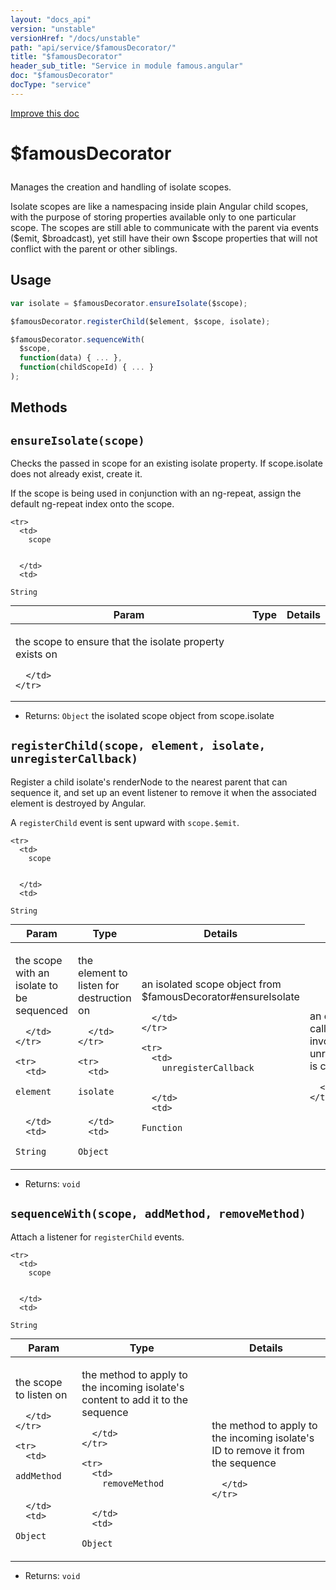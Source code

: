 ```yaml
---
layout: "docs_api"
version: "unstable"
versionHref: "/docs/unstable"
path: "api/service/$famousDecorator/"
title: "$famousDecorator"
header_sub_title: "Service in module famous.angular"
doc: "$famousDecorator"
docType: "service"
---
```


<div class="improve-docs">
  <a href='https://github.com/Famous/famous-angular/edit/master/src/scripts/services/famousDecorator.js#L1'>
    Improve this doc
  </a>
</div>




<h1 class="api-title">

  $famousDecorator



</h1>





Manages the creation and handling of isolate scopes.

Isolate scopes are like a namespacing inside plain Angular child scopes,
with the purpose of storing properties available only to one particular
scope.
The scopes are still able to communicate with the parent via events
($emit, $broadcast), yet still have their own $scope properties that will
not conflict with the parent or other siblings.









## Usage
```js
var isolate = $famousDecorator.ensureIsolate($scope);

$famousDecorator.registerChild($element, $scope, isolate);

$famousDecorator.sequenceWith(
  $scope,
  function(data) { ... },
  function(childScopeId) { ... }
);
```


  

  
## Methods

<div id="ensureIsolate"></div>
<h2>
  <code>ensureIsolate(scope)</code>

</h2>

Checks the passed in scope for an existing isolate property.  If
scope.isolate does not already exist, create it.

If the scope is being used in conjunction with an ng-repeat, assign
the default ng-repeat index onto the scope.



<table class="table" style="margin:0;">
  <thead>
    <tr>
      <th>Param</th>
      <th>Type</th>
      <th>Details</th>
    </tr>
  </thead>
  <tbody>
    
    <tr>
      <td>
        scope
        
        
      </td>
      <td>
        
  <code>String</code>
      </td>
      <td>
        <p>the scope to ensure that the isolate property
exists on</p>

        
      </td>
    </tr>
    
  </tbody>
</table>






* Returns: 
  <code>Object</code> the isolated scope object from scope.isolate




<div id="registerChild"></div>
<h2>
  <code>registerChild(scope, element, isolate, unregisterCallback)</code>

</h2>

Register a child isolate's renderNode to the nearest parent that can sequence
it, and set up an event listener to remove it when the associated element is destroyed
by Angular.

A `registerChild` event is sent upward with `scope.$emit`.



<table class="table" style="margin:0;">
  <thead>
    <tr>
      <th>Param</th>
      <th>Type</th>
      <th>Details</th>
    </tr>
  </thead>
  <tbody>
    
    <tr>
      <td>
        scope
        
        
      </td>
      <td>
        
  <code>String</code>
      </td>
      <td>
        <p>the scope with an isolate to be sequenced</p>

        
      </td>
    </tr>
    
    <tr>
      <td>
        element
        
        
      </td>
      <td>
        
  <code>String</code>
      </td>
      <td>
        <p>the element to listen for destruction on</p>

        
      </td>
    </tr>
    
    <tr>
      <td>
        isolate
        
        
      </td>
      <td>
        
  <code>Object</code>
      </td>
      <td>
        <p>an isolated scope object from $famousDecorator#ensureIsolate</p>

        
      </td>
    </tr>
    
    <tr>
      <td>
        unregisterCallback
        
        
      </td>
      <td>
        
  <code>Function</code>
      </td>
      <td>
        <p>an optional callback to invoke when unregistration is complete</p>

        
      </td>
    </tr>
    
  </tbody>
</table>






* Returns: 
  <code>void</code> 




<div id="sequenceWith"></div>
<h2>
  <code>sequenceWith(scope, addMethod, removeMethod)</code>

</h2>

Attach a listener for `registerChild` events.



<table class="table" style="margin:0;">
  <thead>
    <tr>
      <th>Param</th>
      <th>Type</th>
      <th>Details</th>
    </tr>
  </thead>
  <tbody>
    
    <tr>
      <td>
        scope
        
        
      </td>
      <td>
        
  <code>String</code>
      </td>
      <td>
        <p>the scope to listen on</p>

        
      </td>
    </tr>
    
    <tr>
      <td>
        addMethod
        
        
      </td>
      <td>
        
  <code>Object</code>
      </td>
      <td>
        <p>the method to apply to the incoming isolate&#39;s content to add it
to the sequence</p>

        
      </td>
    </tr>
    
    <tr>
      <td>
        removeMethod
        
        
      </td>
      <td>
        
  <code>Object</code>
      </td>
      <td>
        <p>the method to apply to the incoming isolate&#39;s ID to remove it
from the sequence</p>

        
      </td>
    </tr>
    
  </tbody>
</table>






* Returns: 
  <code>void</code> 



  
  






